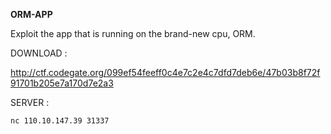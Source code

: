 **ORM-APP**

Exploit the app that is running on the brand-new cpu, ORM.

DOWNLOAD :

http://ctf.codegate.org/099ef54feeff0c4e7c2e4c7dfd7deb6e/47b03b8f72f91701b205e7a170d7e2a3

SERVER :

`nc 110.10.147.39 31337`
